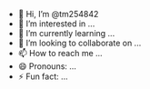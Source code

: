 - 👋 Hi, I’m @tm254842
- 👀 I’m interested in ...
- 🌱 I’m currently learning ...
- 💞️ I’m looking to collaborate on ...
- 📫 How to reach me ...
- 😄 Pronouns: ...
- ⚡ Fun fact: ...

<!---
tm254842/tm254842 is a ✨ special ✨ repository because its `README.md` (this file) appears on your GitHub profile.
You can click the Preview link to take a look at your changes.
--->
